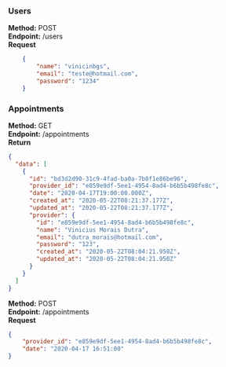### Users
**Method:** POST <br/>
**Endpoint:** /users <br/>
**Request**
```json
    {
    	"name": "vinicinbgs",
    	"email": "teste@hotmail.com",
    	"password": "1234"
    }
```

### Appointments
**Method:** GET <br/>
**Endpoint:** /appointments <br/>
**Return**
```json
{
  "data": [
    {
      "id": "bd3d2d90-31c9-4fad-ba0a-7b0f1e86be96",
      "provider_id": "e859e9df-5ee1-4954-8ad4-b6b5b498fe8c",
      "date": "2020-04-17T19:00:00.000Z",
      "created_at": "2020-05-22T08:21:37.177Z",
      "updated_at": "2020-05-22T08:21:37.177Z",
      "provider": {
        "id": "e859e9df-5ee1-4954-8ad4-b6b5b498fe8c",
        "name": "Vinicius Morais Dutra",
        "email": "dutra_morais@hotmail.com",
        "password": "123",
        "created_at": "2020-05-22T08:04:21.950Z",
        "updated_at": "2020-05-22T08:04:21.950Z"
      }
    }
  ]
}
```

**Method:** POST <br/>
**Endpoint:** /appointments<br/>
**Request**
```json
{
	"provider_id": "e859e9df-5ee1-4954-8ad4-b6b5b498fe8c",
	"date": "2020-04-17 16:51:00"
}
```